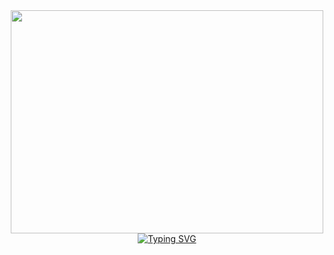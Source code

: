 <div align="center">
      <img height="357" width="500" src="https://secure.static.tumblr.com/ef2e2596c4ea072a60453d23ceab337f/coctv14/Y6Ln55n03/tumblr_static_azgsowaz948okgow4c4o8go8c.gif">
      <br>
      <a href="https://git.io/typing-svg">
         <img src="https://readme-typing-svg.herokuapp.com?color=%2300CED1&lines=Computer+science+student" alt="Typing SVG">
      </a>
</div>